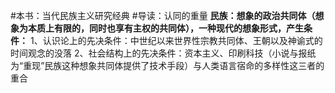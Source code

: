#本书：当代民族主义研究经典
#导读：认同的重量
**民族：想象的政治共同体（想象为本质上有限的，同时也享有主权的共同体），一种现代的想象形式，产生条件：**
1、认识论上的先决条件：中世纪以来世界性宗教共同体、王朝以及神谕式的时间观念的没落
2、社会结构上的先决条件：资本主义、印刷科技（小说与报纸为“重现”民族这种想象共同体提供了技术手段）与人类语言宿命的多样性这三者的重合
